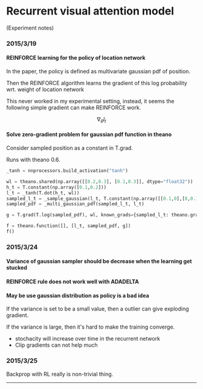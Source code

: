 
# Recurrent visual attention model
(Experiment notes)

### 2015/3/19
#### REINFORCE learning for the policy of location network


In the paper, the policy is defined as multivariate gaussian pdf of position.

Then the REINFORCE algorithm learns the gradient of this log probability wrt. weight of location network

This never worked in my experimental setting, instead, it seems the following simple gradient can make REINFORCE work.

$$ \nabla_{\theta}{l_t} $$

#### Solve zero-gradient problem for gaussian pdf function in theano

Consider sampled position as a constant in T.grad.

Runs with theano 0.6.

```python
_tanh = nnprocessors.build_activation("tanh")

wl = theano.shared(np.array([[0.2,0.3], [0.1,0.3]], dtype="float32"))
h_t = T.constant(np.array([0.1,0.2]))
l_t = _tanh(T.dot(h_t, wl))
sampled_l_t = _sample_gaussian(l_t, T.constant(np.array([[0.1,0],[0,0.1]]), dtype="float32"))
sampled_pdf = _multi_gaussian_pdf(sampled_l_t, l_t)

g = T.grad(T.log(sampled_pdf), wl, known_grads={sampled_l_t: theano.gradient.DisconnectedType()()})

f = theano.function([], [l_t, sampled_pdf, g])
f()
```
### 2015/3/24
#### Variance of gaussian sampler should be decrease when the learning get stucked

#### REINFORCE rule does not work well with ADADELTA

#### May be use gaussian distribution as policy is a bad idea

If the variance is set to be a small value, then a outlier can give exploding gradient.

If the variance is large, then it's hard to make the training converge.

- stochacity will increase over time in the recurrent network
- Clip gradients can not help much

### 2015/3/25
Backprop with RL really is non-trivial thing.

---
